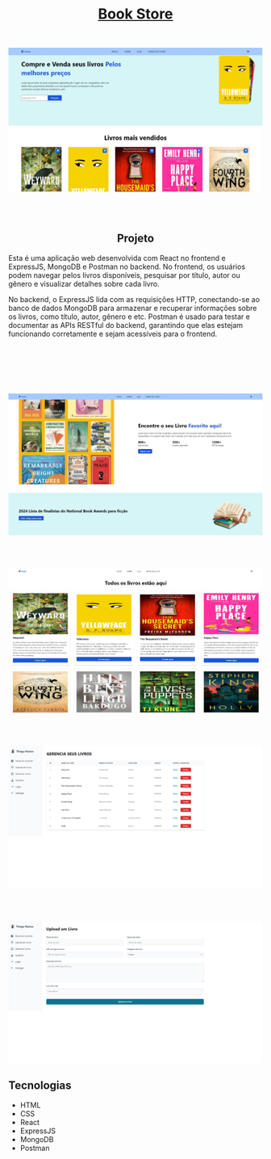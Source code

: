 
<h1 align="center" ><a href="/https://mern-book-inventory-b3eeb.web.app/" target="_blank">Book Store</a></h1>


</br>
<p align="center">
   <img  src="frontend/src/assets/1.jpg">  
</p>
</br></br>

<h2 align="center">Projeto</h2>
<p>Esta é uma aplicação web desenvolvida com React no frontend e ExpressJS, MongoDB e Postman no backend. No frontend, os usuários podem navegar pelos livros disponíveis, pesquisar por título, autor ou gênero e visualizar detalhes sobre cada livro.

No backend, o ExpressJS lida com as requisições HTTP, conectando-se ao banco de dados MongoDB para armazenar e recuperar informações sobre os livros, como título, autor, gênero e etc. Postman é usado para testar e documentar as APIs RESTful do backend, garantindo que elas estejam funcionando corretamente e sejam acessíveis para o frontend.</p>
</br>

</br></br></br>

<p align="center">
   <img  src="frontend/src/assets/2.jpg">     
</p>


</br></br>


<p align="center">
   <img  src="frontend/src/assets/3.jpg">     
</p>
</br></br>


<p align="center">
   <img  src="frontend/src/assets/4.jpg">     
</p>
</br></br>


<p align="center">
   <img  src="frontend/src/assets/5.jpg">     
</p>


<h2>Tecnologias</h2>
<ul>
   <li>HTML</li>
   <li>CSS</li>
   <li>React</li>
   <li>ExpressJS</li>
   <li>MongoDB</li>
   <li>Postman</li>
</ul>
